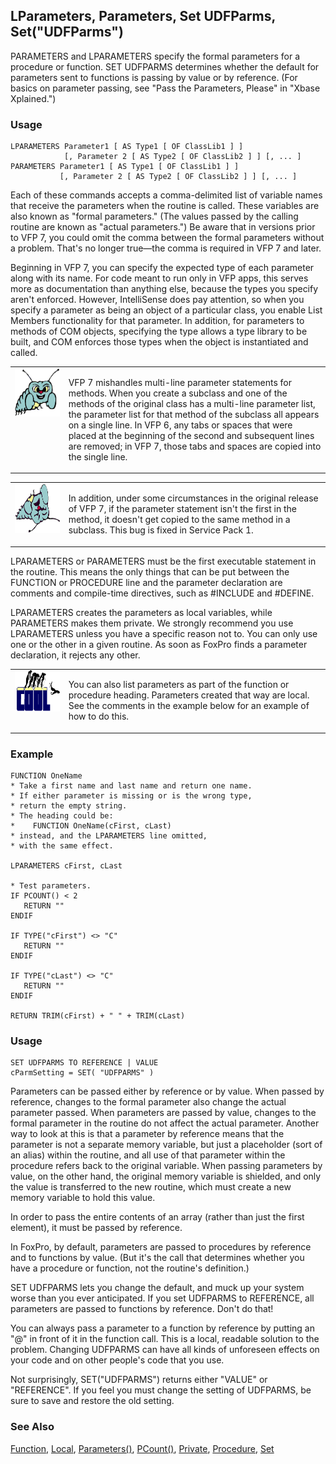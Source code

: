 ## LParameters, Parameters, Set UDFParms, Set("UDFParms")

PARAMETERS and LPARAMETERS specify the formal parameters for a procedure or function. SET UDFPARMS determines whether the default for parameters sent to functions is passing by value or by reference. (For basics on parameter passing, see "Pass the Parameters, Please" in "Xbase Xplained.")

### Usage

```foxpro
LPARAMETERS Parameter1 [ AS Type1 [ OF ClassLib1 ] ]
            [, Parameter 2 [ AS Type2 [ OF ClassLib2 ] ] [, ... ]
PARAMETERS Parameter1 [ AS Type1 [ OF ClassLib1 ] ]
           [, Parameter 2 [ AS Type2 [ OF ClassLib2 ] ] [, ... ]
```

Each of these commands accepts a comma-delimited list of variable names that receive the parameters when the routine is called. These variables are also known as "formal parameters." (The values passed by the calling routine are known as "actual parameters.") Be aware that in versions prior to VFP 7, you could omit the comma between the formal parameters without a problem. That's no longer true&mdash;the comma is required in VFP 7 and later.

Beginning in VFP 7, you can specify the expected type of each parameter along with its name. For code meant to run only in VFP apps, this serves more as documentation than anything else, because the types you specify aren't enforced. However, IntelliSense does pay attention, so when you specify a parameter as being an object of a particular class, you enable List Members functionality for that parameter. In addition, for parameters to methods of COM objects, specifying the type allows a type library to be built, and COM enforces those types when the object is instantiated and called.

<table>
<tr>
  <td width="17%" valign="top">
<img width="95" height="77" src="bug.gif">
  </td>
  <td width=83%>
  <p>VFP 7 mishandles multi-line parameter statements for methods. When you create a subclass and one of the methods of the original class has a multi-line parameter list, the parameter list for that method of the subclass all appears on a single line. In VFP 6, any tabs or spaces that were placed at the beginning of the second and subsequent lines are removed; in VFP 7, those tabs and spaces are copied into the single line. </p>
  </td>
 </tr>
</table>

<table>
<tr>
  <td width="17%" valign="top">
<img width="95" height="78" src="fixbug1.gif">
  </td>
  <td width=83% valign=top>
  <p>In addition, under some circumstances in the original release of VFP 7, if the parameter statement isn't the first in the method, it doesn't get copied to the same method in a subclass. This bug is fixed in Service Pack 1.</p>
  </td>
 </tr>
</table>

LPARAMETERS or PARAMETERS must be the first executable statement in the routine. This means the only things that can be put between the FUNCTION or PROCEDURE line and the parameter declaration are comments and compile-time directives, such as #INCLUDE and #DEFINE.

LPARAMETERS creates the parameters as local variables, while PARAMETERS makes them private. We strongly recommend you use LPARAMETERS unless you have a specific reason not to. You can only use one or the other in a given routine. As soon as FoxPro finds a parameter declaration, it rejects any other.

<table>
<tr>
  <td width="17%" valign="top">
<img width="114" height="66" src="cool.gif">
  </td>
  <td width=83%>
  <p>You can also list parameters as part of the function or procedure heading. Parameters created that way are local. See the comments in the example below for an example of how to do this.</p>
  </td>
 </tr>
</table>

### Example

```foxpro
FUNCTION OneName
* Take a first name and last name and return one name.
* If either parameter is missing or is the wrong type,
* return the empty string.
* The heading could be:
*    FUNCTION OneName(cFirst, cLast)
* instead, and the LPARAMETERS line omitted,
* with the same effect.

LPARAMETERS cFirst, cLast

* Test parameters.
IF PCOUNT() < 2
   RETURN ""
ENDIF

IF TYPE("cFirst") <> "C"
   RETURN ""
ENDIF

IF TYPE("cLast") <> "C"
   RETURN ""
ENDIF

RETURN TRIM(cFirst) + " " + TRIM(cLast)
```
### Usage

```foxpro
SET UDFPARMS TO REFERENCE | VALUE
cParmSetting = SET( "UDFPARMS" )
```

Parameters can be passed either by reference or by value. When passed by reference, changes to the formal parameter also change the actual parameter passed. When parameters are passed by value, changes to the formal parameter in the routine do not affect the actual parameter. Another way to look at this is that a parameter by reference means that the parameter is not a separate memory variable, but just a placeholder (sort of an alias) within the routine, and all use of that parameter within the procedure refers back to the original variable. When passing parameters by value, on the other hand, the original memory variable is shielded, and only the value is transferred to the new routine, which must create a new memory variable to hold this value.

In order to pass the entire contents of an array (rather than just the first element), it must be passed by reference.

In FoxPro, by default, parameters are passed to procedures by reference and to functions by value. (But it's the call that determines whether you have a procedure or function, not the routine's definition.) 

SET UDFPARMS lets you change the default, and muck up your system worse than you ever anticipated. If you set UDFPARMS to REFERENCE, all parameters are passed to functions by reference. Don't do that!

You can always pass a parameter to a function by reference by putting an "@" in front of it in the function call. This is a local, readable solution to the problem. Changing UDFPARMS can have all kinds of unforeseen effects on your code and on other people's code that you use.

Not surprisingly, SET("UDFPARMS") returns either "VALUE" or "REFERENCE". If you feel you must change the setting of UDFPARMS, be sure to save and restore the old setting.

### See Also

[Function](s4g219.md), [Local](s4g220.md), [Parameters()](s4g440.md), [PCount()](s4g440.md), [Private](s4g220.md), [Procedure](s4g219.md), [Set](s4g126.md)